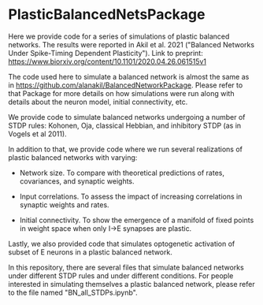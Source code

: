 # PlasticBalancedNetsPackage

Here we provide code for a series of simulations of plastic balanced networks. The results were reported in Akil et al. 2021 ("Balanced Networks Under Spike-Timing Dependent Plasticity"). Link to preprint: https://www.biorxiv.org/content/10.1101/2020.04.26.061515v1

The code used here to simulate a balanced network is almost the same as in https://github.com/alanakil/BalancedNetworkPackage. Please refer to that Package for more details on how simulations were run along with details about the neuron model, initial connectivity, etc.

We provide code to simulate balanced networks undergoing a number of STDP rules: Kohonen, Oja, classical Hebbian, and inhibitory STDP (as in Vogels et al 2011). 

In addition to that, we provide code where we run several realizations of plastic balanced networks with varying: 

- Network size. To compare with theoretical predictions of rates, covariances, and synaptic weights.

- Input correlations. To assess the impact of increasing correlations in synaptic weights and rates.

- Initial connectivity. To show the emergence of a manifold of fixed points in weight space when only I->E synapses are plastic.

Lastly, we also provided code that simulates optogenetic activation of subset of E neurons in a plastic balanced network.

In this repository, there are several files that simulate balanced networks under different STDP rules and under different conditions. For people interested in simulating themselves a plastic balanced network, please refer to the file named "BN_all_STDPs.ipynb".
